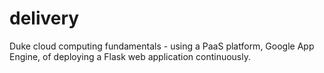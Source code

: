 # delivery
Duke cloud computing fundamentals -  using a PaaS platform, Google App Engine, of deploying a Flask web application continuously.
